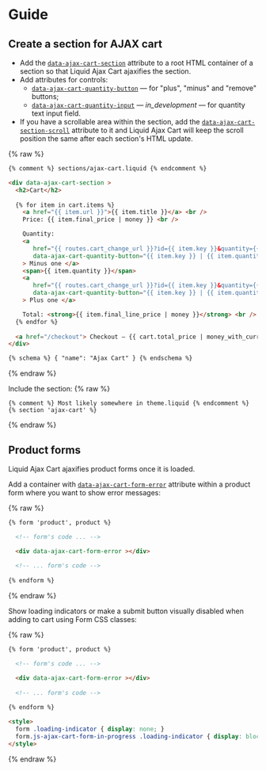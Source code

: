 # Guide

## Create a section for AJAX cart
* Add the [`data-ajax-cart-section`](data-ajax-cart-section) attribute to a root HTML container of a section so that Liquid Ajax Cart ajaxifies the section.
* Add attributes for controls:
  * [`data-ajax-cart-quantity-button`](data-ajax-cart-quantity-button) — for "plus", "minus" and "remove" buttons;
  * [`data-ajax-cart-quantity-input`](data-ajax-cart-quantity-input) — _in_development_ — for quantity text input field.
* If you have a scrollable area within the section, add the [`data-ajax-cart-section-scroll`](data-ajax-cart-section-scroll) attribute to it and Liquid Ajax Cart will keep the scroll position the same after each section's HTML update.

{% raw %}
```html
{% comment %} sections/ajax-cart.liquid {% endcomment %}

<div data-ajax-cart-section >
  <h2>Cart</h2>
  
  {% for item in cart.items %}  
    <a href="{{ item.url }}">{{ item.title }}</a> <br />
    Price: {{ item.final_price | money }} <br />

    Quantity:
    <a 
       href="{{ routes.cart_change_url }}?id={{ item.key }}&quantity={{ item.quantity | minus: 1 }}" 
       data-ajax-cart-quantity-button="{{ item.key }} | {{ item.quantity | minus: 1 }}"
    > Minus one </a>
    <span>{{ item.quantity }}</span>
    <a 
       href="{{ routes.cart_change_url }}?id={{ item.key }}&quantity={{ item.quantity | plus: 1 }}" 
       data-ajax-cart-quantity-button="{{ item.key }} | {{ item.quantity | plus: 1 }}"
    > Plus one </a>

    Total: <strong>{{ item.final_line_price | money }}</strong> <br /> <br />  
  {% endfor %}
  
  <a href="/checkout"> Checkout — {{ cart.total_price | money_with_currency }} </button>
</div>

{% schema %} { "name": "Ajax Cart" } {% endschema %}
```
{% endraw %}

Include the section:
{% raw %}
```liquid
{% comment %} Most likely somewhere in theme.liquid {% endcomment %}
{% section 'ajax-cart' %}
```
{% endraw %}


## Product forms

Liquid Ajax Cart ajaxifies product forms once it is loaded. 

Add a container with [`data-ajax-cart-form-error`](data-ajax-cart-form-error) attribute within a product form where you want to show error messages:

{% raw %}
```html
{% form 'product', product %}

  <!-- form's code ... -->

  <div data-ajax-cart-form-error ></div>
  
  <!-- ... form's code -->
  
{% endform %}
```
{% endraw %}

Show loading indicators or make a submit button visually disabled when adding to cart using Form CSS classes:

{% raw %}
```html
{% form 'product', product %}

  <!-- form's code ... -->

  <div data-ajax-cart-form-error ></div>
  
  <!-- ... form's code -->
  
{% endform %}

<style>
  form .loading-indicator { display: none; }  
  form.js-ajax-cart-form-in-progress .loading-indicator { display: block; }
</style>
```
{% endraw %}
